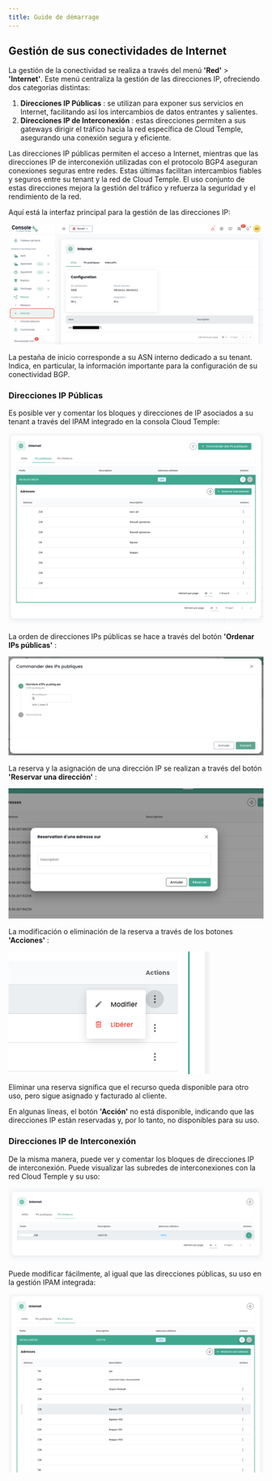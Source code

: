 ```yaml
---
title: Guide de démarrage
---
```



## Gestión de sus conectividades de Internet

La gestión de la conectividad se realiza a través del menú **'Red'** > **'Internet'**. Este menú centraliza la gestión de las direcciones IP, ofreciendo dos categorías distintas:

1. **Direcciones IP Públicas** : se utilizan para exponer sus servicios en Internet, facilitando así los intercambios de datos entrantes y salientes.
2. **Direcciones IP de Interconexión** : estas direcciones permiten a sus gateways dirigir el tráfico hacia la red específica de Cloud Temple, asegurando una conexión segura y eficiente.

Las direcciones IP públicas permiten el acceso a Internet, mientras que las direcciones IP de interconexión utilizadas con el protocolo BGP4 aseguran conexiones seguras entre redes. Estas últimas facilitan intercambios fiables y seguros entre su tenant y la red de Cloud Temple. El uso conjunto de estas direcciones mejora la gestión del tráfico y refuerza la seguridad y el rendimiento de la red.

Aquí está la interfaz principal para la gestión de las direcciones IP:

![](images/shiva_inet_001.png)

La pestaña de inicio corresponde a su ASN interno dedicado a su tenant. Indica, en particular, la información importante para la configuración de su conectividad BGP.

### Direcciones IP Públicas

Es posible ver y comentar los bloques y direcciones de IP asociados a su tenant a través del IPAM integrado en la consola Cloud Temple:

![](images/shiva_inet_002.png)

La orden de direcciones IPs públicas se hace a través del botón **'Ordenar IPs públicas'** :

![](images/shiva_inet_003.png)

La reserva y la asignación de una dirección IP se realizan a través del botón **'Reservar una dirección'** :

![](images/shiva_inet_004.png)

La modificación o eliminación de la reserva a través de los botones **'Acciones'** :

![](images/shiva_inet_005.png)

Eliminar una reserva significa que el recurso queda disponible para otro uso, pero sigue asignado y facturado al cliente.

En algunas líneas, el botón **'Acción'** no está disponible, indicando que las direcciones IP están reservadas y, por lo tanto, no disponibles para su uso.

### Direcciones IP de Interconexión

De la misma manera, puede ver y comentar los bloques de direcciones IP de interconexión. Puede visualizar las subredes de interconexiones con la red Cloud Temple y su uso:

![](images/shiva_inet_008.png)

Puede modificar fácilmente, al igual que las direcciones públicas, su uso en la gestión IPAM integrada:

![](images/shiva_inet_007.png)